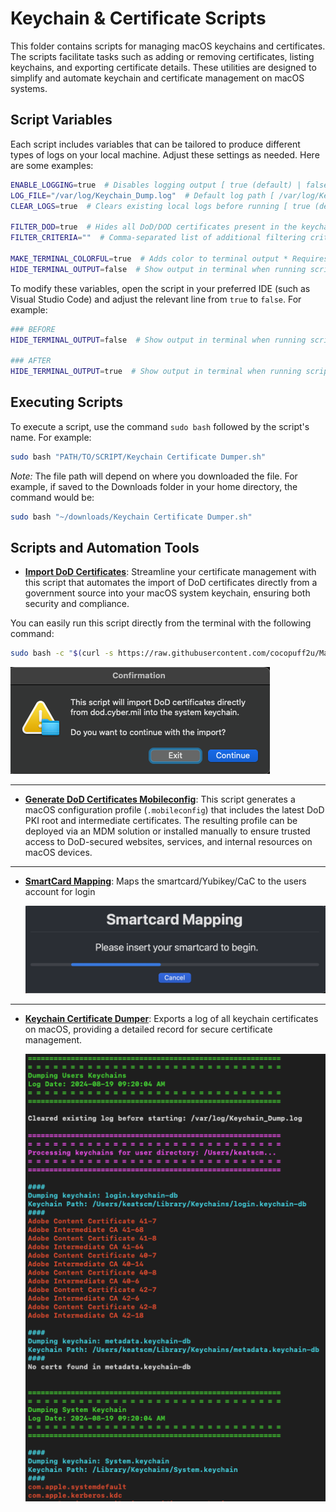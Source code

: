 # Keychain & Certificate Scripts

This folder contains scripts for managing macOS keychains and certificates. The scripts facilitate tasks such as adding or removing certificates, listing keychains, and exporting certificate details. These utilities are designed to simplify and automate keychain and certificate management on macOS systems.

## Script Variables

Each script includes variables that can be tailored to produce different types of logs on your local machine. Adjust these settings as needed. Here are some examples:

```bash
ENABLE_LOGGING=true  # Disables logging output [ true (default) | false ]
LOG_FILE="/var/log/Keychain_Dump.log"  # Default log path [ /var/log/Keychain_Dump.log ]
CLEAR_LOGS=true  # Clears existing local logs before running [ true (default) | false ]

FILTER_DOD=true  # Hides all DoD/DOD certificates present in the keychains
FILTER_CRITERIA=""  # Comma-separated list of additional filtering criteria, e.g., "apple,adobe"

MAKE_TERMINAL_COLORFUL=true  # Adds color to terminal output * Requires HIDE_RESULTS_IN_TERMINAL=false * [ true (default) | false ]
HIDE_TERMINAL_OUTPUT=false  # Show output in terminal when running script locally [ true | false (default) ]
```

To modify these variables, open the script in your preferred IDE (such as Visual Studio Code) and adjust the relevant line from `true` to `false`. For example:

```bash
### BEFORE
HIDE_TERMINAL_OUTPUT=false  # Show output in terminal when running script locally [ true | false (default) ]

### AFTER
HIDE_TERMINAL_OUTPUT=true  # Show output in terminal when running script locally [ true | false (default) ]
```

## Executing Scripts

To execute a script, use the command `sudo bash` followed by the script's name. For example:

```bash
sudo bash "PATH/TO/SCRIPT/Keychain Certificate Dumper.sh"
```

*Note:* The file path will depend on where you downloaded the file. For example, if saved to the Downloads folder in your home directory, the command would be:

```bash
sudo bash "~/downloads/Keychain Certificate Dumper.sh"
```

## Scripts and Automation Tools

- **[Import DoD Certificates](https://github.com/cocopuff2u/MacOS_GOV_Scripts/blob/main/Keychain_And_Certificates_Scripts/Import_DoD_Certs.sh)**: Streamline your certificate management with this script that automates the import of DoD certificates directly from a government source into your macOS system keychain, ensuring both security and compliance.

You can easily run this script directly from the terminal with the following command:
```bash
sudo bash -c "$(curl -s https://raw.githubusercontent.com/cocopuff2u/MacOS_GOV_Scripts/main/Keychain_And_Certificates_Scripts/Import_DoD_Certs.sh)"
```

![Import DoD Certificates](images/Example_Import_DoD.png)

---

- **[Generate DoD Certificates Mobileconfig](https://github.com/cocopuff2u/MacOS_GOV_Scripts/blob/main/Keychain_And_Certificates_Scripts/Generate_DoD_Certs_Mobileconfig.py)**: This script generates a macOS configuration profile (`.mobileconfig`) that includes the latest DoD PKI root and intermediate certificates. The resulting profile can be deployed via an MDM solution or installed manually to ensure trusted access to DoD-secured websites, services, and internal resources on macOS devices.

---

- **[SmartCard Mapping](https://github.com/cocopuff2u/MacOS_GOV_Scripts/blob/main/Keychain_And_Certificates_Scripts/SmartCard_Mapping.sh)**: Maps the smartcard/Yubikey/CaC to the users account for login

  <img src="images/smartcard_mapping.png" alt="Keychain Certificate Dumper" width="500"/>

---

- **[Keychain Certificate Dumper](https://github.com/cocopuff2u/MacOS_GOV_Scripts/blob/main/Keychain_And_Certificates_Scripts/Keychain_Certificate_Dumper.sh)**: Exports a log of all keychain certificates on macOS, providing a detailed record for secure certificate management.

  ![Keychain Certificate Dumper](images/Example_Keychain_Dump.png)


